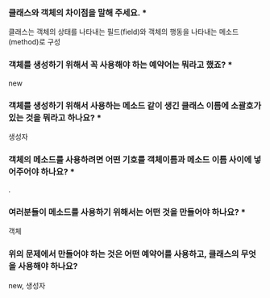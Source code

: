 ### 클래스와 객체의 차이점을 말해 주세요. *
클래스는 객체의 상태를 나타내는 필드(field)와 객체의 행동을 나타내는 메소드(method)로 구성

### 객체를 생성하기 위해서 꼭 사용해야 하는 예약어는 뭐라고 했죠? *
new

### 객체를 생성하기 위해서 사용하는 메소드 같이 생긴 클래스 이름에 소괄호가 있는 것을 뭐라고 하나요? *
생성자

### 객체의 메소드를 사용하려면 어떤 기호를 객체이름과 메소드 이름 사이에 넣어주어야 하나요? *
.

### 여러분들이 메소드를 사용하기 위해서는 어떤 것을 만들어야 하나요? *
객체

### 위의 문제에서 만들어야 하는 것은 어떤 예약어를 사용하고, 클래스의 무엇을 사용해야 하나요?
new, 생성자
